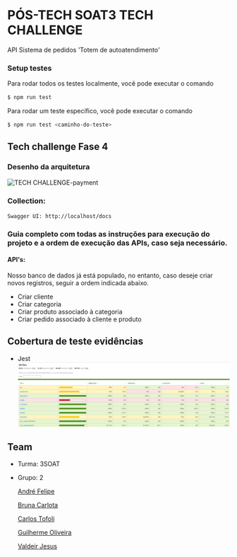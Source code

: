 # PÓS-TECH SOAT3 TECH CHALLENGE

API Sistema de pedidos 'Totem de autoatendimento'

### Setup testes

Para rodar todos os testes localmente, você pode executar o comando
```bash
$ npm run test
```

Para rodar um teste específico, você pode executar o comando
```bash
$ npm run test <caminho-do-teste>
```


## Tech challenge Fase 4

### Desenho da arquitetura

![TECH CHALLENGE-payment](https://github.com/3soat-software-architecture-pos-tech/g2-3soat-sa-app-category-product/assets/23316988/2b5a0e3c-f88b-4cd1-9d01-868dffae61be)

### Collection:

	Swagger UI: http://localhost/docs

### Guia completo com todas as instruções para execução do projeto e a ordem de execução das APIs, caso seja necessário.

#### API's:

Nosso banco de dados já está populado, no entanto, caso deseje criar novos registros, seguir a ordem indicada abaixo.

- Criar cliente
- Criar categoria
- Criar produto associado à categoria
- Criar pedido associado à cliente e produto

## Cobertura de teste evidências
 - Jest 
![alt text](CoverageTest.png)

## Team
 - Turma: 3SOAT
 - Grupo: 2

   [André Felipe](andrefelipegodoi@gmail.com)
   
   [Bruna Carlota](brunacarlota@gmail.com)

   [Carlos Tofoli](henrique.tofoli@hotmail.com)

   [Guilherme Oliveira](guilherme.oliveira182@yahoo.com.br)

   [Valdeir Jesus](valdeir_014@hotmail.com)
